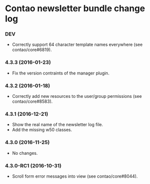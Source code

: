 # Contao newsletter bundle change log

### DEV

 * Correctly support 64 character template names everywhere (see contao/core#6819).

### 4.3.3 (2016-01-23)

 * Fix the version contraints of the manager plugin.

### 4.3.2 (2016-01-18)

 * Correctly add new resources to the user/group permissions (see contao/core#8583).

### 4.3.1 (2016-12-21)

 * Show the real name of the newsletter log file.
 * Add the missing w50 classes.

### 4.3.0 (2016-11-25)

 * No changes.

### 4.3.0-RC1 (2016-10-31)

 * Scroll form error messages into view (see contao/core#8044).
